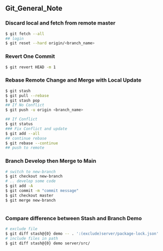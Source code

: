 ## Git_General_Note

### Discard local and fetch from remote master

```bash
$ git fetch --all
## login 
$ git reset --hard origin/<branch_name>
```

### Revert One Commit

```bash
$ git revert HEAD -m 1
```

### Rebase Remote Change and Merge with Local Update 

```bash
$ git stash
$ git pull --rebase
$ git stash pop
## If No Conflict
$ git push -u origin <branch_name>

## If Conflict
$ git status
### Fix Conflict and update
$ git add --all
## continue rebase
$ git rebase --continue
## push to remote

```

### Branch Develop then Merge to Main

```bash
# switch to new-branch
$ git checkout new-branch
# .. develop some code
$ git add -A
$ git commit -m "commit message"
$ git checkout master
$ git merge new-branch
	
```

### Compare difference between Stash and Branch Demo

```bash
# exclude file
$ git diff stash@{0} demo -- . ':(exclude)server/package-lock.json'
# include files in path
$ git diff stash@{0} demo server/src/
```

